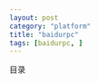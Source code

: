 ```yaml
---
layout: post
category: "platform"
title: "baidurpc"
tags: [baidurpc, ]
---
```


目录

<!-- TOC -->


<!-- /TOC -->
